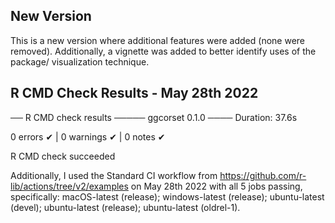 ## New Version

This is a new version where additional features were added (none were removed). Additionally, a vignette was added to better identify uses of the package/ visualization technique.

## R CMD Check Results - May 28th 2022

── R CMD check results ───── ggcorset 0.1.0 ────
Duration: 37.6s

0 errors ✔ | 0 warnings ✔ | 0 notes ✔

R CMD check succeeded

Additionally, I used the Standard CI workflow from https://github.com/r-lib/actions/tree/v2/examples on May 28th 2022 with all 5 jobs passing, specifically: macOS-latest (release); windows-latest (release); ubuntu-latest (devel); ubuntu-latest (release); ubuntu-latest (oldrel-1).
